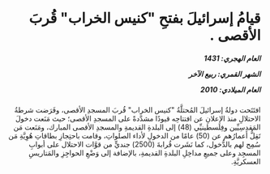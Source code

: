 <h1 dir="rtl">قيامُ إسرائيلَ بفتحِ "كنيس الخراب" قُربَ الأقصى .</h1>

<h5 dir="rtl">العام الهجري:  1431

الشهر القمري: ربيع الآخر

العام الميلادي: 2010</h5>

<p dir="rtl">افتَتَحت دولةُ إسرائيلَ المُحتلَّةُ "كنيس الخراب" قُربَ المسجدِ الأقصى، وفَرَضت شرطةُ الاحتلالِ منذ الإعلانِ عن افتتاحِه قيودًا مشدَّدةً على المسجدِ الأقصى؛ حيث مَنَعت دخولَ المَقدِسِيِّين وفِلَسطينيِّي (48) إلى البلدةِ القديمةِ والمسجدِ الأقصى المبارك، ومَنَعت مَن تَقِلُّ أعمارُهم عن (50) عامًا من الدخولِ لأداء الصلواتِ، وقامت باحتِجازِ بطاقاتِ هُوِيَّةِ مَن سُمِح لهم بالدُّخول، كما نَشَرت قُرابةَ (2500) جنديٍّ من قوَّات الاحتلال على أبوابِ المسجِد وعلى جميعِ مداخِلِ البلدةِ القديمةِ، بالإضافة إلى وَضْعِ الحواجِزِ والمَتاريسِ العسكريَّةِ.</p></br>
